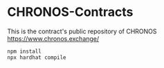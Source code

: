 # CHRONOS-Contracts

This is the contract's public repository of CHRONOS https://www.chronos.exchange/

```
npm install
npx hardhat compile
```

